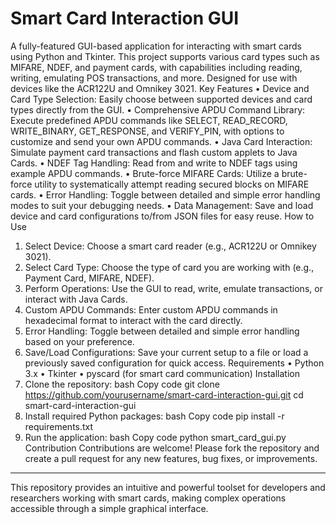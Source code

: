 # Smart Card Interaction GUI
A fully-featured GUI-based application for interacting with smart cards using Python and Tkinter. This project supports various card types such as MIFARE, NDEF, and payment cards, with capabilities including reading, writing, emulating POS transactions, and more. Designed for use with devices like the ACR122U and Omnikey 3021.
Key Features
•	Device and Card Type Selection: Easily choose between supported devices and card types directly from the GUI.
•	Comprehensive APDU Command Library: Execute predefined APDU commands like SELECT, READ_RECORD, WRITE_BINARY, GET_RESPONSE, and VERIFY_PIN, with options to customize and send your own APDU commands.
•	Java Card Interaction: Simulate payment card transactions and flash custom applets to Java Cards.
•	NDEF Tag Handling: Read from and write to NDEF tags using example APDU commands.
•	Brute-force MIFARE Cards: Utilize a brute-force utility to systematically attempt reading secured blocks on MIFARE cards.
•	Error Handling: Toggle between detailed and simple error handling modes to suit your debugging needs.
•	Data Management: Save and load device and card configurations to/from JSON files for easy reuse.
How to Use
1.	Select Device: Choose a smart card reader (e.g., ACR122U or Omnikey 3021).
2.	Select Card Type: Choose the type of card you are working with (e.g., Payment Card, MIFARE, NDEF).
3.	Perform Operations: Use the GUI to read, write, emulate transactions, or interact with Java Cards.
4.	Custom APDU Commands: Enter custom APDU commands in hexadecimal format to interact with the card directly.
5.	Error Handling: Toggle between detailed and simple error handling based on your preference.
6.	Save/Load Configurations: Save your current setup to a file or load a previously saved configuration for quick access.
Requirements
•	Python 3.x
•	Tkinter
•	pyscard (for smart card communication)
Installation
1.	Clone the repository:
bash
Copy code
git clone https://github.com/yourusername/smart-card-interaction-gui.git
cd smart-card-interaction-gui
2.	Install required Python packages:
bash
Copy code
pip install -r requirements.txt
3.	Run the application:
bash
Copy code
python smart_card_gui.py
Contribution
Contributions are welcome! Please fork the repository and create a pull request for any new features, bug fixes, or improvements.
________________________________________
This repository provides an intuitive and powerful toolset for developers and researchers working with smart cards, making complex operations accessible through a simple graphical interface.

